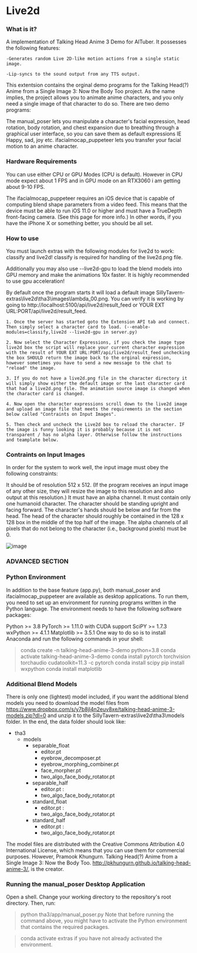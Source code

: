 # Live2d

### What is it?
A implementation of Talking Head Anime 3 Demo for AITuber. It possesses the following features:

    -Generates random Live 2D-like motion actions from a single static image.

    -Lip-syncs to the sound output from any TTS output.

This extentsion contains the orginal demo programs for the Talking Head(?) Anime from a Single Image 3: Now the Body Too project. As the name implies, the project allows you to animate anime characters, and you only need a single image of that character to do so. There are two demo programs:

The manual_poser lets you manipulate a character's facial expression, head rotation, body rotation, and chest expansion due to breathing through a graphical user interface, so you can save them as default expressions IE Happy, sad, joy etc.
ifacialmocap_puppeteer lets you transfer your facial motion to an anime character.

### Hardware Requirements
You can use either CPU or GPU Modes (CPU is default). However in CPU mode expect about 1 FPS and in GPU mode on an RTX3060 i am getting about 9-10 FPS. 

The ifacialmocap_puppeteer requires an iOS device that is capable of computing blend shape parameters from a video feed. This means that the device must be able to run iOS 11.0 or higher and must have a TrueDepth front-facing camera. (See this page for more info.) In other words, if you have the iPhone X or something better, you should be all set.

### How to use
You must launch extras with the following modules for live2d to work: classify and live2d!
classify is required for handling of the live2d.png file.

Additionally you may also use --live2d-gpu to load the blend models into GPU memory and make the animations 10x faster. It is highly recommended to use gpu acceleration!

By default once the program starts it will load a default image SillyTavern-extras\live2d\tha3\images\lambda_00.png. You can verify it is working by going to http://localhost:5100/api/live2d/result_feed or YOUR EXT URL:PORT/api/live2d/result_feed. 

    1. Once the server has started goto the Extension API tab and connect. Then simply select a character card to load. (--enable-modules=classify,live2d --live2d-gpu in server.py)

    2. Now select the Character Expressions, if you check the image type live2d box the script will replace your current character expression with the result of YOUR EXT URL:PORT/api/live2d/result_feed unchecking the box SHOULD return the image back to the orginal expression, however sometimes you have to send a new message to the chat to "reload" the image.

    3. If you do not have a live2d.png file in the character directory it will simply show either the default image or the last character card that had a live2d.png file. The animation source image is changed when the character card is changed. 

    4. Now open the character expressions scroll down to the live2d image and upload an image file that meets the requirements in the section below called "Contraints on Input Images".

    5. Then check and uncheck the Live2d box to reload the character. IF the image is funny looking it is probably because it is not transparent / has no alpha layer. Otherwise follow the instructions and teamplate below. 

### Contraints on Input Images
In order for the system to work well, the input image must obey the following constraints:

It should be of resolution 512 x 512. (If the program receives an input image of any other size, they will resize the image to this resolution and also output at this resolution.)
It must have an alpha channel.
It must contain only one humanoid character.
The character should be standing upright and facing forward.
The character's hands should be below and far from the head.
The head of the character should roughly be contained in the 128 x 128 box in the middle of the top half of the image.
The alpha channels of all pixels that do not belong to the character (i.e., background pixels) must be 0.

<img alt="image" src="https://github.com/miketako3/talking-head-anime-3-demo-for-aituber/blob/main/docs/input_spec.png?raw=true">












### ADVANCED SECTION

### Python Environment
In addition to the base feature (app.py), both manual_poser and ifacialmocap_puppeteer are available as desktop applications. To run them, you need to set up an environment for running programs written in the Python language. The environment needs to have the following software packages:

Python >= 3.8
PyTorch >= 1.11.0 with CUDA support
SciPY >= 1.7.3
wxPython >= 4.1.1
Matplotlib >= 3.5.1
One way to do so is to install Anaconda and run the following commands in your shell:

> conda create -n talking-head-anime-3-demo python=3.8
> conda activate talking-head-anime-3-demo
> conda install pytorch torchvision torchaudio cudatoolkit=11.3 -c pytorch
> conda install scipy
> pip install wxpython
> conda install matplotlib

### Additional Blend Models
There is only one (lightest) model included, if you want the additional blend models you need to download the model files from https://www.dropbox.com/s/y7b8jl4n2euv8xe/talking-head-anime-3-models.zip?dl=0 and unzip it to the SillyTavern-extras\live2d\tha3\models folder. In the end, the data folder should look like:

+ tha3
  + models
    + separable_float
      - editor.pt
      - eyebrow_decomposer.pt
      - eyebrow_morphing_combiner.pt
      - face_morpher.pt
      - two_algo_face_body_rotator.pt
    + separable_half
      - editor.pt
          :
      - two_algo_face_body_rotator.pt
    + standard_float
      - editor.pt
          :
      - two_algo_face_body_rotator.pt
    + standard_half
      - editor.pt
          :
      - two_algo_face_body_rotator.pt

The model files are distributed with the Creative Commons Attribution 4.0 International License, which means that you can use them for commercial purposes. However, Pramook Khungurn. Talking Head(?) Anime from a Single Image 3: Now the Body Too. http://pkhungurn.github.io/talking-head-anime-3/, is the creator.

### Running the manual_poser Desktop Application
Open a shell. Change your working directory to the repository's root directory. Then, run:

> python tha3/app/manual_poser.py
Note that before running the command above, you might have to activate the Python environment that contains the required packages. 

> conda activate extras
if you have not already activated the environment.




